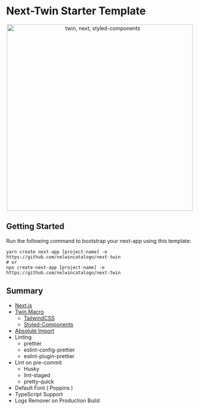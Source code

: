 # Next-Twin Starter Template

<p align="center">
  <img src="https://i.imgur.com/jFGtYJe.png" alt="twin, next, styled-components" width="500">
</p>

## Getting Started

Run the following command to bootstrap your next-app using this template:

```
yarn create next-app [project-name] -e https://github.com/nelwincatalogo/next-twin
# or
npx create-next-app [project-name] -e https://github.com/nelwincatalogo/next-twin
```

## Summary

- [Next.js](https://nextjs.org)
- [Twin.Macro](https://github.com/ben-rogerson/twin.macro)
  - [TailwindCSS](https://tailwindcss.com/)
  - [Styled-Components](https://www.styled-components.com)
- [Absolute Import](https://nextjs.org/docs/advanced-features/module-path-aliases)
- Linting
  - prettier
  - eslint-config-prettier
  - eslint-plugin-prettier
- Lint on pre-commit
  - Husky
  - lint-staged
  - pretty-quick
- Default Font ( Poppins )
- TypeScript Support
- Logs Remover on Production Build

